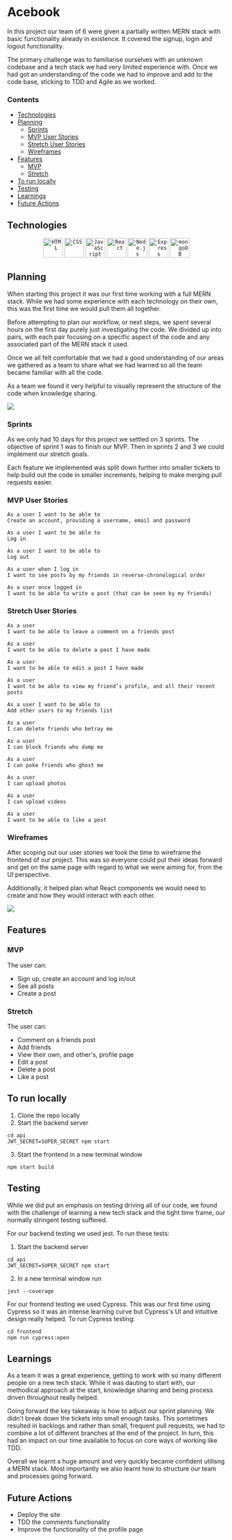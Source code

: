# Acebook

In this project our team of 6 were given a partially written MERN stack with basic functionality already in existence. It covered the signup, login and logout functionality.

The primary challenge was to familiarise ourselves with an unknown codebase and a tech stack we had very limited experience with. Once we had got an understanding of the code we had to improve and add to the code base, sticking to TDD and Agile as we worked.

### Contents

- [Technologies](#technologies)
- [Planning](#planning)
  - [Sprints](#sprints)
  - [MVP User Stories](#mvp-user-stories)
  - [Stretch User Stories](#stretch-user-stories)
  - [Wireframes](#wireframes)
- [Features](#features)
  - [MVP](#mvp)
  - [Stretch](#stretch)
- [To run locally](#to-run-locally)
- [Testing](#testing)
- [Learnings](#learnings)
- [Future Actions](#future-actions)

## Technologies

<div align="center">
	<code><img height="45" src="https://user-images.githubusercontent.com/25181517/192158954-f88b5814-d510-4564-b285-dff7d6400dad.png" alt="HTML" title="HTML" /></code>
	<code><img height="45" src="https://user-images.githubusercontent.com/25181517/183898674-75a4a1b1-f960-4ea9-abcb-637170a00a75.png" alt="CSS" title="CSS" /></code>
	<code><img height="45" src="https://user-images.githubusercontent.com/25181517/117447155-6a868a00-af3d-11eb-9cfe-245df15c9f3f.png" alt="JavaScript" title="JavaScript" /></code>
	<code><img height="45" src="https://user-images.githubusercontent.com/25181517/183897015-94a058a6-b86e-4e42-a37f-bf92061753e5.png" alt="React" title="React" /></code>
	<code><img height="45" src="https://user-images.githubusercontent.com/25181517/183568594-85e280a7-0d7e-4d1a-9028-c8c2209e073c.png" alt="Node.js" title="Node.js" /></code>
	<code><img height="45" src="https://user-images.githubusercontent.com/25181517/183859966-a3462d8d-1bc7-4880-b353-e2cbed900ed6.png" alt="Express" title="Express" /></code>
	<code><img height="45" src="https://user-images.githubusercontent.com/25181517/182884177-d48a8579-2cd0-447a-b9a6-ffc7cb02560e.png" alt="mongoDB" title="mongoDB" /></code>
</div>

## Planning

When starting this project it was our first time working with a full MERN stack. While we had some experience with each technology on their own, this was the first time we would pull them all together.

Before attempting to plan our workflow, or next steps, we spent several hours on the first day purely just investigating the code. We divided up into pairs, with each pair focusing on a specific aspect of the code and any associated part of the MERN stack it used.

Once we all felt comfortable that we had a good understanding of our areas we gathered as a team to share what we had learned so all the team became familiar with all the code.

As a team we found it very helpful to visually represent the structure of the code when knowledge sharing.

![](./images/backend.png)

### Sprints

As we only had 10 days for this project we settled on 3 sprints. The objective of sprint 1 was to finish our MVP. Then in sprints 2 and 3 we could implement our stretch goals.

Each feature we implemented was split down further into smaller tickets to help build out the code in smaller increments, helping to make merging pull requests easier.

### MVP User Stories

```
As a user I want to be able to
Create an account, providing a username, email and password

As a user I want to be able to
Log in

As a user I want to be able to
Log out

As a user when I log in
I want to see posts by my friends in reverse-chronological order

As a user once logged in
I want to be able to write a post (that can be seen by my friends)

```

### Stretch User Stories

```
As a user
I want to be able to leave a comment on a friends post

As a user
I want to be able to delete a post I have made

As a user
I want to be able to edit a post I have made

As a user
I want to be able to view my friend’s profile, and all their recent posts

As a user I want to be able to
Add other users to my friends list

As a user
I can delete friends who betray me

As a user
I can block friends who dump me

As a user
I can poke friends who ghost me

As a user
I can upload photos

As a user
I can upload videos

As a user
I want to be able to like a post
```

### Wireframes

After scoping out our user stories we took the time to wireframe the frontend of our project. This was so everyone could put their ideas forward and get on the same page with regard to what we were aiming for, from the UI perspective.

Additionally, it helped plan what React components we would need to create and how they would interact with each other.

![](./images/wireframes.png)

## Features

### MVP

The user can:

- Sign up, create an account and log in/out
- See all posts
- Create a post

### Stretch

The user can:

- Comment on a friends post
- Add friends
- View their own, and other's, profile page
- Edit a post
- Delete a post
- Like a post

## To run locally

1. Clone the repo locally
2. Start the backend server

```
cd api
JWT_SECRET=SUPER_SECRET npm start
```

3. Start the frontend in a new terminal window

```
npm start build
```

## Testing

While we did put an emphasis on testing driving all of our code, we found with the challenge of learning a new tech stack and the tight time frame, our normally stringent testing suffered.

For our backend testing we used jest. To run these tests:

1. Start the backend server

```
cd api
JWT_SECRET=SUPER_SECRET npm start
```

2. In a new terminal window run

```
jest --coverage
```

For our frontend testing we used Cypress. This was our first time using Cypress so it was an intense learning curve but Cypress's UI and intuitive design really helped. To run Cypress testing:

```
cd frontend
npm run cypress:open
```

## Learnings

As a team it was a great experience, getting to work with so many different people on a new tech stack. While it was dauting to start with, our methodical approach at the start, knowledge sharing and being process driven throughout really helped.

Going forward the key takeaway is how to adjust our sprint planning. We didn't break down the tickets into small enough tasks. This sometimes resulted in backlogs and rather than small, frequent pull requests, we had to combine a lot of different branches at the end of the project. In turn, this had an impact on our time available to focus on core ways of working like TDD.

Overall we learnt a huge amount and very quickly became confident utilisng a MERN stack. Most importantly we also learnt how to structure our team and processes going forward.

## Future Actions

- Deploy the site
- TDD the comments functionality
- Improve the functionality of the profile page
